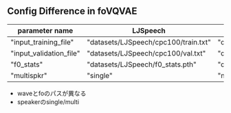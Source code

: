 ## Config Difference in foVQVAE

| parameter name          | LJSpeech                             | VCTK                                               |
| ----------------------- | ------------------------------------ | -------------------------------------------------- |
| "input_training_file"   | "datasets/LJSpeech/cpc100/train.txt" | "datasets/VCTK/vctk_audio_text_train_filelist.txt" |
| "input_validation_file" | "datasets/LJSpeech/cpc100/val.txt"   | "datasets/VCTK/vctk_audio_text_val_filelist.txt"   |
| "f0_stats"              | "datasets/LJSpeech/f0_stats.pth"     | "datasets/VCTK/f0_stats.th"                        |
| "multispkr"             | "single"                             | "multispkr"                                        |

- waveとfoのパスが異なる
- speakerのsingle/multi
